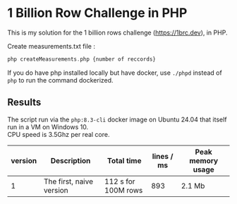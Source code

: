# 1 Billion Row Challenge in PHP

This is my solution for the 1 billion rows challenge (https://1brc.dev), in PHP.

Create measurements.txt file : 
```php
php createMeasurements.php {number of reccords}
```

If you do have php installed locally but have docker, use `./phpd` instead of `php` to run the command dockerized.

## Results

The script run via the `php:8.3-cli` docker image on Ubuntu 24.04 that itself run in a VM on Windows 10.  
CPU speed is 3.5Ghz per real core.

| version        | Description              | Total time      | lines / ms | Peak memory usage |
|----------------|--------------------------|---------------------|------------|-------------------|
| 1 | The first, naive version | 112 s for 100M rows | 893        | 2.1 Mb    |
